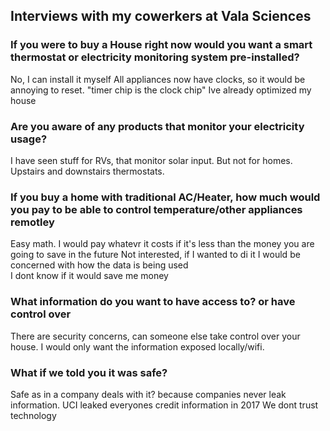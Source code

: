 ## Interviews with my cowerkers at Vala Sciences 

### If you were to buy a House right now would you want a smart thermostat or electricity monitoring system pre-installed?
No, I can install it myself
All appliances now have clocks, so it would be annoying to reset. "timer chip is the clock chip"
Ive already optimized my house 
### Are you aware of any products that monitor your electricity usage?
I have seen stuff for RVs, that monitor solar input. But not for homes. 
Upstairs and downstairs thermostats. 
### If you buy a home with traditional AC/Heater, how much would you pay to be able to control temperature/other appliances remotley 
Easy math. I would pay whatevr it costs if it's less than the money you are going to save in the future
Not interested, if I wanted to di it I would be concerned with how the data is being used  
I dont know if it would save me money 
### What information do you want to have access to? or have control over
There are security concerns, can someone else take control over your house. I would only want the information exposed locally/wifi.
### What if we told you it was safe?
Safe as in a company deals with it? because companies never leak information. UCI leaked everyones credit information in 2017 
We dont trust technology 

